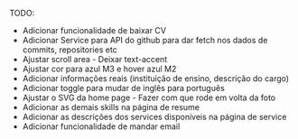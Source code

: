 TODO:

- Adicionar funcionalidade de baixar CV
- Adicionar Service para API do github para dar fetch nos dados de commits, repositories etc
- Ajustar scroll area - Deixar text-accent
- Ajustar cor para azul M3 e hover azul M2
- Adicionar informações reais (instituição de ensino, descrição do cargo)
- Adicionar toggle para mudar de inglês para português
- Ajustar o SVG da home page - Fazer com que rode em volta da foto
- Adicionar as demais skills na página de resume
- Adicionar as descrições dos services disponíveis na página de service
- Adicionar funcionalidade de mandar email
  